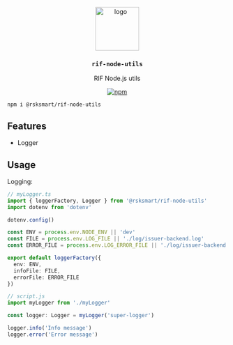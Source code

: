 <p align="middle">
    <img src="https://www.rifos.org/assets/img/logo.svg" alt="logo" height="100" >
</p>
<h3 align="middle"><code>rif-node-utils</code></h3>
<p align="middle">
    RIF Node.js utils
</p>
<p align="middle">
    <a href="https://badge.fury.io/js/%40rsksmart%2Frif-node-utils">
        <img src="https://badge.fury.io/js/%40rsksmart%2Frif-node-utils.svg" alt="npm" />
    </a>
</p>

```
npm i @rsksmart/rif-node-utils
```

## Features

- Logger

## Usage

Logging:

```typescript
// myLogger.ts
import { loggerFactory, Logger } from '@rsksmart/rif-node-utils'
import dotenv from 'dotenv'

dotenv.config()

const ENV = process.env.NODE_ENV || 'dev'
const FILE = process.env.LOG_FILE || './log/issuer-backend.log'
const ERROR_FILE = process.env.LOG_ERROR_FILE || './log/issuer-backend.error.log'

export default loggerFactory({
  env: ENV,
  infoFile: FILE,
  errorFile: ERROR_FILE
})

// script.js
import myLogger from './myLogger'

const logger: Logger = myLogger('super-logger')

logger.info('Info message')
logger.error('Error message')
```
